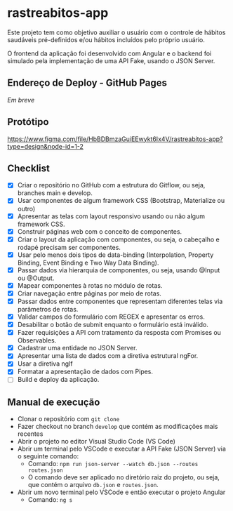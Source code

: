 # rastreabitos-app

Este projeto tem como objetivo auxiliar o usuário com o controle de hábitos saudáveis pré-definidos e/ou hábitos incluídos pelo próprio usuário.

O frontend da aplicação foi desenvolvido com Angular e o backend foi simulado pela implementação de uma API Fake, usando o JSON Server.

## Endereço de Deploy - GitHub Pages

*Em breve*

## Protótipo

https://www.figma.com/file/HbBDBmzaGuiEEwykt6Ix4V/rastreabitos-app?type=design&node-id=1-2

## Checklist

- [X] Criar o repositório no GitHub com a estrutura do Gitflow, ou seja, branches main e develop.
- [X] Usar componentes de algum framework CSS (Bootstrap, Materialize ou outro)
- [X] Apresentar as telas com layout responsivo usando ou não algum framework CSS.
- [X] Construir páginas web com o conceito de componentes.
- [X] Criar o layout da aplicação com componentes, ou seja, o cabeçalho e rodapé precisam ser componentes.
- [X] Usar pelo menos dois tipos de data-binding (Interpolation, Property Binding, Event Binding e Two Way Data Binding).
- [X] Passar dados via hierarquia de componentes, ou seja, usando @Input ou @Output.
- [X] Mapear componentes à rotas no módulo de rotas.
- [X] Criar navegação entre páginas por meio de rotas.
- [X] Passar dados entre componentes que representam diferentes telas via parâmetros de rotas.
- [X] Validar campos do formulário com REGEX e apresentar os erros.
- [X] Desabilitar o botão de submit enquanto o formulário está inválido.
- [X] Fazer requisições a API com tratamento da resposta com Promises ou Observables.
- [X] Cadastrar uma entidade no JSON Server.
- [X] Apresentar uma lista de dados com a diretiva estrutural ngFor.
- [X] Usar a diretiva ngIf
- [X] Formatar a apresentação de dados com Pipes.
- [ ] Build e deploy da aplicação.

## Manual de execução
- Clonar o repositório com `git clone`
- Fazer checkout no branch `develop` que contém as modificações mais recentes
- Abrir o projeto no editor Visual Studio Code (VS Code)
- Abrir um terminal pelo VSCode e executar a API Fake (JSON Server) via o seguinte comando: 
  - Comando: `npm run json-server --watch db.json --routes routes.json`
  - O comando deve ser aplicado no diretório raiz do projeto, ou seja, que contém o arquivo `db.json` e `routes.json`.
- Abrir um novo terminal pelo VSCode e então executar o projeto Angular
  - Comando: `ng s`
